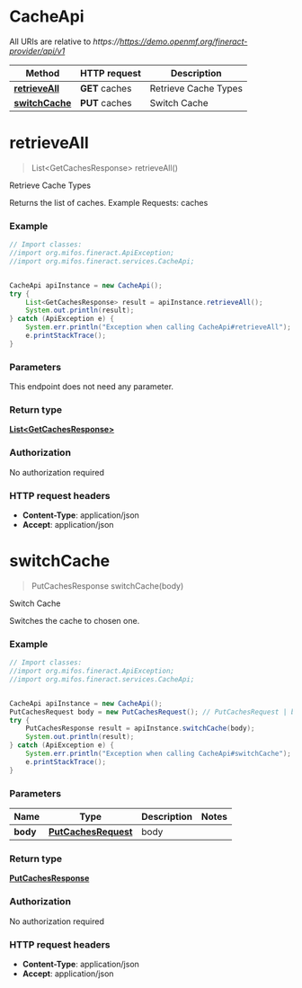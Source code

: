 # CacheApi

All URIs are relative to *https://https://demo.openmf.org/fineract-provider/api/v1*

Method | HTTP request | Description
------------- | ------------- | -------------
[**retrieveAll**](CacheApi.md#retrieveAll) | **GET** caches | Retrieve Cache Types
[**switchCache**](CacheApi.md#switchCache) | **PUT** caches | Switch Cache


<a name="retrieveAll"></a>
# **retrieveAll**
> List&lt;GetCachesResponse&gt; retrieveAll()

Retrieve Cache Types

Returns the list of caches.  Example Requests:  caches

### Example
```java
// Import classes:
//import org.mifos.fineract.ApiException;
//import org.mifos.fineract.services.CacheApi;


CacheApi apiInstance = new CacheApi();
try {
    List<GetCachesResponse> result = apiInstance.retrieveAll();
    System.out.println(result);
} catch (ApiException e) {
    System.err.println("Exception when calling CacheApi#retrieveAll");
    e.printStackTrace();
}
```

### Parameters
This endpoint does not need any parameter.

### Return type

[**List&lt;GetCachesResponse&gt;**](GetCachesResponse.md)

### Authorization

No authorization required

### HTTP request headers

 - **Content-Type**: application/json
 - **Accept**: application/json

<a name="switchCache"></a>
# **switchCache**
> PutCachesResponse switchCache(body)

Switch Cache

Switches the cache to chosen one.

### Example
```java
// Import classes:
//import org.mifos.fineract.ApiException;
//import org.mifos.fineract.services.CacheApi;


CacheApi apiInstance = new CacheApi();
PutCachesRequest body = new PutCachesRequest(); // PutCachesRequest | body
try {
    PutCachesResponse result = apiInstance.switchCache(body);
    System.out.println(result);
} catch (ApiException e) {
    System.err.println("Exception when calling CacheApi#switchCache");
    e.printStackTrace();
}
```

### Parameters

Name | Type | Description  | Notes
------------- | ------------- | ------------- | -------------
 **body** | [**PutCachesRequest**](PutCachesRequest.md)| body |

### Return type

[**PutCachesResponse**](PutCachesResponse.md)

### Authorization

No authorization required

### HTTP request headers

 - **Content-Type**: application/json
 - **Accept**: application/json

